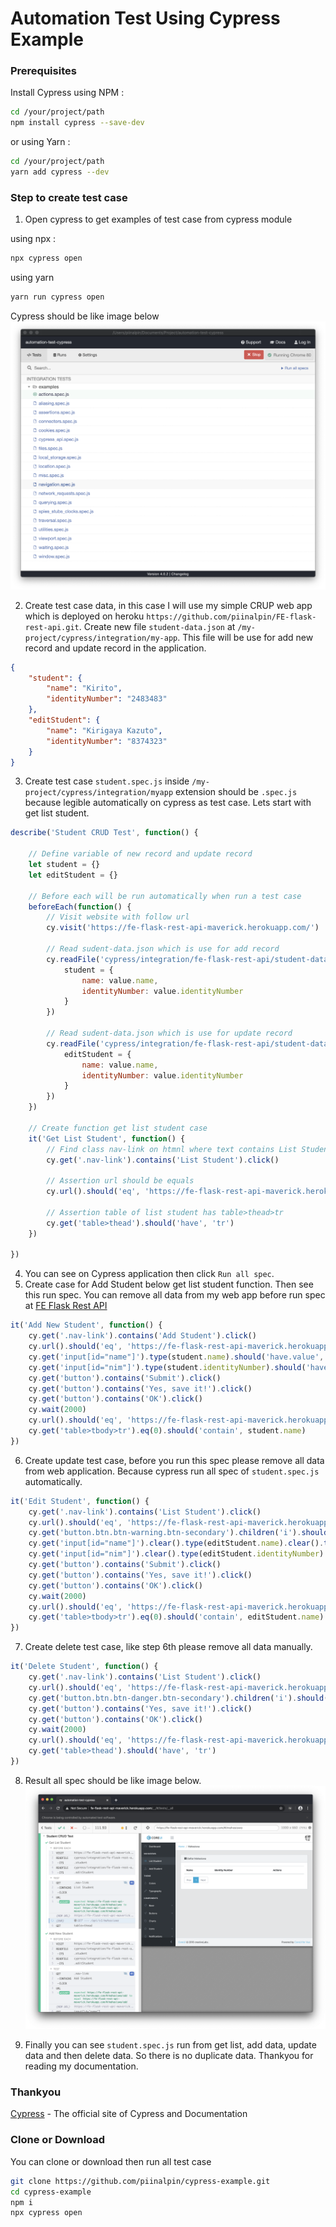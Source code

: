 # Automation Test Using Cypress Example


### Prerequisites

Install Cypress using NPM :
```bash
cd /your/project/path
npm install cypress --save-dev
```
or using Yarn :
```bash
cd /your/project/path
yarn add cypress --dev
```

### Step to create test case

1. Open cypress to get examples of test case from cypress module

using npx :
```bash
npx cypress open
```
using yarn
```bash
yarn run cypress open
```
Cypress should be like image below
![Default Cypress](https://raw.githubusercontent.com/piinalpin/cypress-example/master/screenshot/default-cypress.png)

2. Create test case data, in this case I will use my simple CRUP web app which is deployed on heroku `https://github.com/piinalpin/FE-flask-rest-api.git`. Create new file `student-data.json` at `/my-project/cypress/integration/my-app`. This file will be use for add new record and update record in the application.
```json
{
	"student": {
		"name": "Kirito",
		"identityNumber": "2483483"
	},
	"editStudent": {
		"name": "Kirigaya Kazuto",
		"identityNumber": "8374323"
	}
}
```

3. Create test case `student.spec.js` inside `/my-project/cypress/integration/myapp` extension should be `.spec.js` because legible automatically on cypress as test case. Lets start with get list student.
```javascript
describe('Student CRUD Test', function() {

	// Define variable of new record and update record
	let student = {}
	let editStudent = {}

	// Before each will be run automatically when run a test case
	beforeEach(function() {
		// Visit website with follow url
		cy.visit('https://fe-flask-rest-api-maverick.herokuapp.com/')

		// Read sudent-data.json which is use for add record
		cy.readFile('cypress/integration/fe-flask-rest-api/student-data.json').its('student').then(value => {
            student = {
            	name: value.name,
            	identityNumber: value.identityNumber
            }
        })

		// Read sudent-data.json which is use for update record
		cy.readFile('cypress/integration/fe-flask-rest-api/student-data.json').its('editStudent').then(value => {
            editStudent = {
            	name: value.name,
            	identityNumber: value.identityNumber
            }
        })
	})

	// Create function get list student case
	it('Get List Student', function() {
		// Find class nav-link on htmnl where text contains List Student then click it
		cy.get('.nav-link').contains('List Student').click()

		// Assertion url should be equals
		cy.url().should('eq', 'https://fe-flask-rest-api-maverick.herokuapp.com/#/mahasiswa')

		// Assertion table of list student has table>thead>tr
		cy.get('table>thead').should('have', 'tr')
	})

})
```

4. You can see on Cypress application then click `Run all spec`.
5. Create case for Add Student below get list student function. Then see this run spec. You can remove all data from my web app before run spec at [FE Flask Rest API](https://fe-flask-rest-api-maverick.herokuapp.com/#/mahasiswa)
```javascript
it('Add New Student', function() {
	cy.get('.nav-link').contains('Add Student').click()
	cy.url().should('eq', 'https://fe-flask-rest-api-maverick.herokuapp.com/#/mahasiswa/add')
	cy.get('input[id="name"]').type(student.name).should('have.value', student.name)
	cy.get('input[id="nim"]').type(student.identityNumber).should('have.value', student.identityNumber)
	cy.get('button').contains('Submit').click()
	cy.get('button').contains('Yes, save it!').click()
	cy.get('button').contains('OK').click()
	cy.wait(2000)
	cy.url().should('eq', 'https://fe-flask-rest-api-maverick.herokuapp.com/#/mahasiswa')
	cy.get('table>tbody>tr').eq(0).should('contain', student.name)
})
```

6. Create update test case, before you run this spec please remove all data from web application. Because cypress run all spec of `student.spec.js` automatically.
```javascript
it('Edit Student', function() {
	cy.get('.nav-link').contains('List Student').click()
	cy.url().should('eq', 'https://fe-flask-rest-api-maverick.herokuapp.com/#/mahasiswa')
	cy.get('button.btn.btn-warning.btn-secondary').children('i').should('have.class', 'fa-pencil').click()
	cy.get('input[id="name"]').clear().type(editStudent.name).clear().type(editStudent.name).should('have.value', editStudent.name)
	cy.get('input[id="nim"]').clear().type(editStudent.identityNumber).clear().type(editStudent.identityNumber).should('have.value', editStudent.identityNumber)
	cy.get('button').contains('Submit').click()
	cy.get('button').contains('Yes, save it!').click()
	cy.get('button').contains('OK').click()
	cy.wait(2000)
	cy.url().should('eq', 'https://fe-flask-rest-api-maverick.herokuapp.com/#/mahasiswa')
	cy.get('table>tbody>tr').eq(0).should('contain', editStudent.name)
})
```

7. Create delete test case, like step 6th please remove all data manually.
```javascript
it('Delete Student', function() {
	cy.get('.nav-link').contains('List Student').click()
	cy.url().should('eq', 'https://fe-flask-rest-api-maverick.herokuapp.com/#/mahasiswa')
	cy.get('button.btn.btn-danger.btn-secondary').children('i').should('have.class', 'fa-trash').click()
	cy.get('button').contains('Yes, save it!').click()
	cy.get('button').contains('OK').click()
	cy.wait(2000)
	cy.url().should('eq', 'https://fe-flask-rest-api-maverick.herokuapp.com/#/mahasiswa')
	cy.get('table>thead').should('have', 'tr')
})
```

8. Result all spec should be like image below.
![Student Test Result](https://raw.githubusercontent.com/piinalpin/cypress-example/master/screenshot/student-test.png)

9. Finally you can see `student.spec.js` run from get list, add data, update data and then delete data. So there is no duplicate data. Thankyou for reading my documentation.

### Thankyou
[Cypress](https://docs.cypress.io/guides/getting-started/installing-cypress.html#Advanced) - The official site of Cypress and Documentation

### Clone or Download
You can clone or download then run all test case
```bash
git clone https://github.com/piinalpin/cypress-example.git
cd cypress-example
npm i
npx cypress open
```